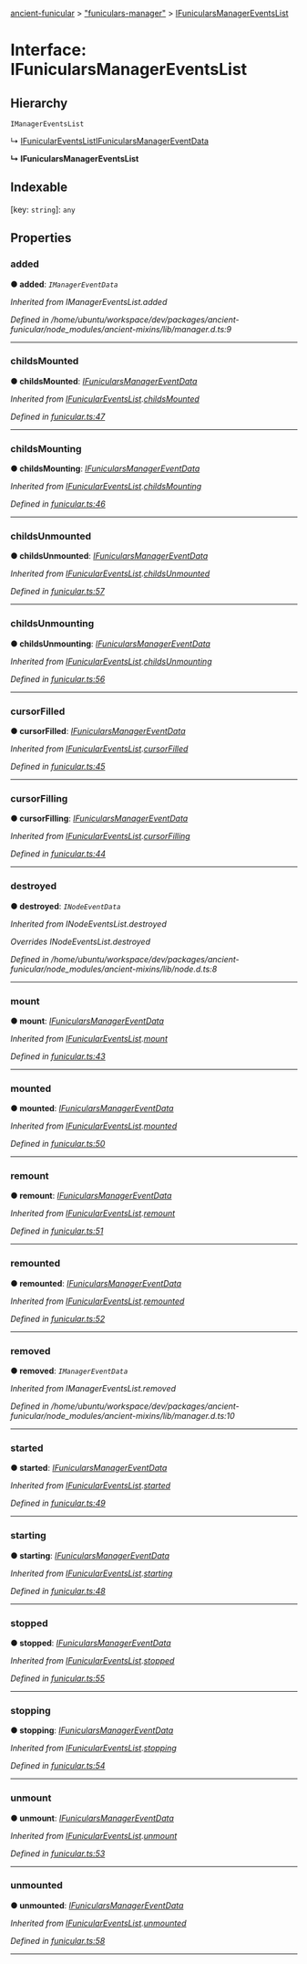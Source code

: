 [ancient-funicular](../README.md) > ["funiculars-manager"](../modules/_funiculars_manager_.md) > [IFunicularsManagerEventsList](../interfaces/_funiculars_manager_.ifunicularsmanagereventslist.md)



# Interface: IFunicularsManagerEventsList

## Hierarchy


 `IManagerEventsList`




↳  [IFunicularEventsList](_funicular_.ifuniculareventslist.md)[IFunicularsManagerEventData](_funiculars_manager_.ifunicularsmanagereventdata.md)

**↳ IFunicularsManagerEventsList**







## Indexable

\[key: `string`\]:&nbsp;`any`

## Properties
<a id="added"></a>

###  added

**●  added**:  *`IManagerEventData`* 

*Inherited from IManagerEventsList.added*

*Defined in /home/ubuntu/workspace/dev/packages/ancient-funicular/node_modules/ancient-mixins/lib/manager.d.ts:9*





___

<a id="childsmounted"></a>

###  childsMounted

**●  childsMounted**:  *[IFunicularsManagerEventData](_funiculars_manager_.ifunicularsmanagereventdata.md)* 

*Inherited from [IFunicularEventsList](_funicular_.ifuniculareventslist.md).[childsMounted](_funicular_.ifuniculareventslist.md#childsmounted)*

*Defined in [funicular.ts:47](https://github.com/AncientSouls/Funicular/blob/9099b0f/src/lib/funicular.ts#L47)*





___

<a id="childsmounting"></a>

###  childsMounting

**●  childsMounting**:  *[IFunicularsManagerEventData](_funiculars_manager_.ifunicularsmanagereventdata.md)* 

*Inherited from [IFunicularEventsList](_funicular_.ifuniculareventslist.md).[childsMounting](_funicular_.ifuniculareventslist.md#childsmounting)*

*Defined in [funicular.ts:46](https://github.com/AncientSouls/Funicular/blob/9099b0f/src/lib/funicular.ts#L46)*





___

<a id="childsunmounted"></a>

###  childsUnmounted

**●  childsUnmounted**:  *[IFunicularsManagerEventData](_funiculars_manager_.ifunicularsmanagereventdata.md)* 

*Inherited from [IFunicularEventsList](_funicular_.ifuniculareventslist.md).[childsUnmounted](_funicular_.ifuniculareventslist.md#childsunmounted)*

*Defined in [funicular.ts:57](https://github.com/AncientSouls/Funicular/blob/9099b0f/src/lib/funicular.ts#L57)*





___

<a id="childsunmounting"></a>

###  childsUnmounting

**●  childsUnmounting**:  *[IFunicularsManagerEventData](_funiculars_manager_.ifunicularsmanagereventdata.md)* 

*Inherited from [IFunicularEventsList](_funicular_.ifuniculareventslist.md).[childsUnmounting](_funicular_.ifuniculareventslist.md#childsunmounting)*

*Defined in [funicular.ts:56](https://github.com/AncientSouls/Funicular/blob/9099b0f/src/lib/funicular.ts#L56)*





___

<a id="cursorfilled"></a>

###  cursorFilled

**●  cursorFilled**:  *[IFunicularsManagerEventData](_funiculars_manager_.ifunicularsmanagereventdata.md)* 

*Inherited from [IFunicularEventsList](_funicular_.ifuniculareventslist.md).[cursorFilled](_funicular_.ifuniculareventslist.md#cursorfilled)*

*Defined in [funicular.ts:45](https://github.com/AncientSouls/Funicular/blob/9099b0f/src/lib/funicular.ts#L45)*





___

<a id="cursorfilling"></a>

###  cursorFilling

**●  cursorFilling**:  *[IFunicularsManagerEventData](_funiculars_manager_.ifunicularsmanagereventdata.md)* 

*Inherited from [IFunicularEventsList](_funicular_.ifuniculareventslist.md).[cursorFilling](_funicular_.ifuniculareventslist.md#cursorfilling)*

*Defined in [funicular.ts:44](https://github.com/AncientSouls/Funicular/blob/9099b0f/src/lib/funicular.ts#L44)*





___

<a id="destroyed"></a>

###  destroyed

**●  destroyed**:  *`INodeEventData`* 

*Inherited from INodeEventsList.destroyed*

*Overrides INodeEventsList.destroyed*

*Defined in /home/ubuntu/workspace/dev/packages/ancient-funicular/node_modules/ancient-mixins/lib/node.d.ts:8*





___

<a id="mount"></a>

###  mount

**●  mount**:  *[IFunicularsManagerEventData](_funiculars_manager_.ifunicularsmanagereventdata.md)* 

*Inherited from [IFunicularEventsList](_funicular_.ifuniculareventslist.md).[mount](_funicular_.ifuniculareventslist.md#mount)*

*Defined in [funicular.ts:43](https://github.com/AncientSouls/Funicular/blob/9099b0f/src/lib/funicular.ts#L43)*





___

<a id="mounted"></a>

###  mounted

**●  mounted**:  *[IFunicularsManagerEventData](_funiculars_manager_.ifunicularsmanagereventdata.md)* 

*Inherited from [IFunicularEventsList](_funicular_.ifuniculareventslist.md).[mounted](_funicular_.ifuniculareventslist.md#mounted)*

*Defined in [funicular.ts:50](https://github.com/AncientSouls/Funicular/blob/9099b0f/src/lib/funicular.ts#L50)*





___

<a id="remount"></a>

###  remount

**●  remount**:  *[IFunicularsManagerEventData](_funiculars_manager_.ifunicularsmanagereventdata.md)* 

*Inherited from [IFunicularEventsList](_funicular_.ifuniculareventslist.md).[remount](_funicular_.ifuniculareventslist.md#remount)*

*Defined in [funicular.ts:51](https://github.com/AncientSouls/Funicular/blob/9099b0f/src/lib/funicular.ts#L51)*





___

<a id="remounted"></a>

###  remounted

**●  remounted**:  *[IFunicularsManagerEventData](_funiculars_manager_.ifunicularsmanagereventdata.md)* 

*Inherited from [IFunicularEventsList](_funicular_.ifuniculareventslist.md).[remounted](_funicular_.ifuniculareventslist.md#remounted)*

*Defined in [funicular.ts:52](https://github.com/AncientSouls/Funicular/blob/9099b0f/src/lib/funicular.ts#L52)*





___

<a id="removed"></a>

###  removed

**●  removed**:  *`IManagerEventData`* 

*Inherited from IManagerEventsList.removed*

*Defined in /home/ubuntu/workspace/dev/packages/ancient-funicular/node_modules/ancient-mixins/lib/manager.d.ts:10*





___

<a id="started"></a>

###  started

**●  started**:  *[IFunicularsManagerEventData](_funiculars_manager_.ifunicularsmanagereventdata.md)* 

*Inherited from [IFunicularEventsList](_funicular_.ifuniculareventslist.md).[started](_funicular_.ifuniculareventslist.md#started)*

*Defined in [funicular.ts:49](https://github.com/AncientSouls/Funicular/blob/9099b0f/src/lib/funicular.ts#L49)*





___

<a id="starting"></a>

###  starting

**●  starting**:  *[IFunicularsManagerEventData](_funiculars_manager_.ifunicularsmanagereventdata.md)* 

*Inherited from [IFunicularEventsList](_funicular_.ifuniculareventslist.md).[starting](_funicular_.ifuniculareventslist.md#starting)*

*Defined in [funicular.ts:48](https://github.com/AncientSouls/Funicular/blob/9099b0f/src/lib/funicular.ts#L48)*





___

<a id="stopped"></a>

###  stopped

**●  stopped**:  *[IFunicularsManagerEventData](_funiculars_manager_.ifunicularsmanagereventdata.md)* 

*Inherited from [IFunicularEventsList](_funicular_.ifuniculareventslist.md).[stopped](_funicular_.ifuniculareventslist.md#stopped)*

*Defined in [funicular.ts:55](https://github.com/AncientSouls/Funicular/blob/9099b0f/src/lib/funicular.ts#L55)*





___

<a id="stopping"></a>

###  stopping

**●  stopping**:  *[IFunicularsManagerEventData](_funiculars_manager_.ifunicularsmanagereventdata.md)* 

*Inherited from [IFunicularEventsList](_funicular_.ifuniculareventslist.md).[stopping](_funicular_.ifuniculareventslist.md#stopping)*

*Defined in [funicular.ts:54](https://github.com/AncientSouls/Funicular/blob/9099b0f/src/lib/funicular.ts#L54)*





___

<a id="unmount"></a>

###  unmount

**●  unmount**:  *[IFunicularsManagerEventData](_funiculars_manager_.ifunicularsmanagereventdata.md)* 

*Inherited from [IFunicularEventsList](_funicular_.ifuniculareventslist.md).[unmount](_funicular_.ifuniculareventslist.md#unmount)*

*Defined in [funicular.ts:53](https://github.com/AncientSouls/Funicular/blob/9099b0f/src/lib/funicular.ts#L53)*





___

<a id="unmounted"></a>

###  unmounted

**●  unmounted**:  *[IFunicularsManagerEventData](_funiculars_manager_.ifunicularsmanagereventdata.md)* 

*Inherited from [IFunicularEventsList](_funicular_.ifuniculareventslist.md).[unmounted](_funicular_.ifuniculareventslist.md#unmounted)*

*Defined in [funicular.ts:58](https://github.com/AncientSouls/Funicular/blob/9099b0f/src/lib/funicular.ts#L58)*





___



